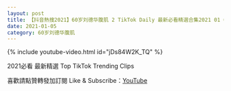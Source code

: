 ```yaml
---
layout: post
title: 【抖音熱搜2021】60岁刘德华腹肌 2 TikTok Daily 最新必看精選合集2021 01 05
date: 2021-01-05
category: 60岁刘德华腹肌
---
```


{% include youtube-video.html id="jDs84W2K_TQ" %}

2021必看 最新精選 Top TikTok Trending Clips

喜歡請點贊轉發加訂閱 Like & Subscribe：[YouTube](https://www.youtube.com/channel/UCAoR7VcanIPd04uEq_GIylA/videos)

